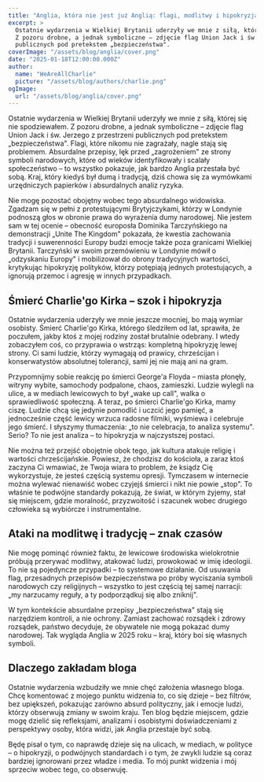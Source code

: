 ```yaml
---
title: "Anglia, która nie jest już Anglią: flagi, modlitwy i hipokryzja w praktyce"
excerpt: >
  Ostatnie wydarzenia w Wielkiej Brytanii uderzyły we mnie z siłą, której się nie spodziewałem. 
  Z pozoru drobne, a jednak symboliczne – zdjęcie flag Union Jack i św. Jerzego z przestrzeni 
  publicznych pod pretekstem „bezpieczeństwa".
coverImage: "/assets/blog/anglia/cover.png"
date: "2025-01-18T12:00:00.000Z"
author:
  name: "WeAreAllCharlie"
  picture: "/assets/blog/authors/charlie.png"
ogImage:
  url: "/assets/blog/anglia/cover.png"
---
```


Ostatnie wydarzenia w Wielkiej Brytanii uderzyły we mnie z siłą, której się nie spodziewałem. Z pozoru drobne, a jednak symboliczne – zdjęcie flag Union Jack i św. Jerzego z przestrzeni publicznych pod pretekstem „bezpieczeństwa". Flagi, które nikomu nie zagrażały, nagle stają się problemem. Absurdalne przepisy, lęk przed „zagrożeniem" ze strony symboli narodowych, które od wieków identyfikowały i scalały społeczeństwo – to wszystko pokazuje, jak bardzo Anglia przestała być sobą. Kraj, który kiedyś był dumą i tradycją, dziś chowa się za wymówkami urzędniczych papierków i absurdalnych analiz ryzyka.

Nie mogę pozostać obojętny wobec tego absurdalnego widowiska. Zgadzam się w pełni z protestującymi Brytyjczykami, którzy w Londynie podnoszą głos w obronie prawa do wyrażenia dumy narodowej. Nie jestem sam w tej ocenie – obecność europosła Dominika Tarczyńskiego na demonstracji „Unite The Kingdom" pokazała, że kwestia zachowania tradycji i suwerenności Europy budzi emocje także poza granicami Wielkiej Brytanii. Tarczyński w swoim przemówieniu w Londynie mówił o „odzyskaniu Europy" i mobilizował do obrony tradycyjnych wartości, krytykując hipokryzję polityków, którzy potępiają jednych protestujących, a ignorują przemoc i agresję w innych przypadkach.

## Śmierć Charlie'go Kirka – szok i hipokryzja

Ostatnie wydarzenia uderzyły we mnie jeszcze mocniej, bo mają wymiar osobisty. Śmierć Charlie'go Kirka, którego śledziłem od lat, sprawiła, że poczułem, jakby ktoś z mojej rodziny został brutalnie odebrany. I wtedy zobaczyłem coś, co przyprawia o wstrząs: kompletną hipokryzję lewej strony. Ci sami ludzie, którzy wymagają od prawicy, chrześcijan i konserwatystów absolutnej tolerancji, sami jej nie mają ani na gram.

Przypomnijmy sobie reakcję po śmierci George'a Floyda – miasta płonęły, witryny wybite, samochody podpalone, chaos, zamieszki. Ludzie wylegli na ulice, a w mediach lewicowych to był „wake up call", walka o sprawiedliwość społeczną. A teraz, po śmierci Charlie'go Kirka, mamy ciszę. Ludzie chcą się jedynie pomodlić i uczcić jego pamięć, a jednocześnie część lewicy wrzuca radosne filmiki, wyśmiewa i celebruje jego śmierć. I słyszymy tłumaczenia: „to nie celebracja, to analiza systemu". Serio? To nie jest analiza – to hipokryzja w najczystszej postaci.

Nie można też przejść obojętnie obok tego, jak kultura atakuje religię i wartości chrześcijańskie. Powiesz, że chodzisz do kościoła, a zaraz ktoś zaczyna Ci wmawiać, że Twoja wiara to problem, że ksiądz Cię wykorzystuje, że jesteś częścią systemu opresji. Tymczasem w internecie można wylewać nienawiść wobec czyjejś śmierci i nikt nie powie „stop". To właśnie te podwójne standardy pokazują, że świat, w którym żyjemy, stał się miejscem, gdzie moralność, przyzwoitość i szacunek wobec drugiego człowieka są wybiórcze i instrumentalne.

## Ataki na modlitwę i tradycję – znak czasów

Nie mogę pominąć również faktu, że lewicowe środowiska wielokrotnie próbują przerywać modlitwy, atakować ludzi, prowokować w imię ideologii. To nie są pojedyncze przypadki – to systemowe działanie. Od usuwania flag, przesadnych przepisów bezpieczeństwa po próby wyciszania symboli narodowych czy religijnych – wszystko to jest częścią tej samej narracji: „my narzucamy reguły, a ty podporządkuj się albo zniknij".

W tym kontekście absurdalne przepisy „bezpieczeństwa" stają się narzędziem kontroli, a nie ochrony. Zamiast zachować rozsądek i zdrowy rozsądek, państwo decyduje, że obywatele nie mogą pokazać dumy narodowej. Tak wygląda Anglia w 2025 roku – kraj, który boi się własnych symboli.

## Dlaczego zakładam bloga

Ostatnie wydarzenia wzbudziły we mnie chęć założenia własnego bloga. Chcę komentować z mojego punktu widzenia to, co się dzieje – bez filtrów, bez upiększeń, pokazując zarówno absurd polityczny, jak i emocje ludzi, którzy obserwują zmiany w swoim kraju. Ten blog będzie miejscem, gdzie mogę dzielić się refleksjami, analizami i osobistymi doświadczeniami z perspektywy osoby, która widzi, jak Anglia przestaje być sobą.

Będę pisał o tym, co naprawdę dzieje się na ulicach, w mediach, w polityce – o hipokryzji, o podwójnych standardach i o tym, że zwykli ludzie są coraz bardziej ignorowani przez władze i media. To mój punkt widzenia i mój sprzeciw wobec tego, co obserwuję.